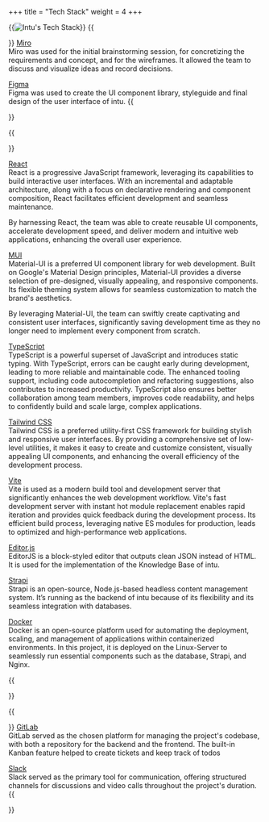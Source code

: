 +++
title = "Tech Stack"
weight = 4
+++


{{<image src="tech-stack.png" alt="Intu's Tech Stack">}}
{{<section title="Concept & Design">}}
[Miro](https://miro.com/)<br>
Miro was used for the initial brainstorming session, for concretizing the requirements and concept, and for the wireframes. It allowed the team to discuss and visualize ideas and record decisions.

[Figma](https://figma.com/)<br>
Figma was used to create the UI component library, styleguide and final design of the user interface of intu.
{{</section>}}

{{<section title="Development">}}

[React](https://react.dev)<br>
React is a progressive JavaScript framework, leveraging its capabilities to build interactive user interfaces. With an incremental and adaptable architecture, along with a focus on declarative rendering and component composition, React facilitates efficient development and seamless maintenance.

By harnessing React, the team was able to create reusable UI components, accelerate development speed, and deliver modern and intuitive web applications, enhancing the overall user experience.

[MUI](https://mui.com)<br>
Material-UI is a preferred UI component library for web development. Built on Google's Material Design principles, Material-UI provides a diverse selection of pre-designed, visually appealing, and responsive components. Its flexible theming system allows for seamless customization to match the brand's aesthetics.

By leveraging Material-UI, the team can swiftly create captivating and consistent user interfaces, significantly saving development time as they no longer need to implement every component from scratch.

[TypeScript](https://typescriptlang.org)<br>
TypeScript is a powerful superset of JavaScript and introduces static typing. With TypeScript, errors can be caught early during development, leading to more reliable and maintainable code. The enhanced tooling support, including code autocompletion and refactoring suggestions, also contributes to increased productivity.
TypeScript also ensures better collaboration among team members, improves code readability, and helps to confidently build and scale large, complex applications.

[Tailwind CSS](https://tailwindcss.com)<br>
Tailwind CSS is a preferred utility-first CSS framework for building stylish and responsive user interfaces. By providing a comprehensive set of low-level utilities, it makes it easy to create and customize consistent, visually appealing UI components, and enhancing the overall efficiency of the development process.

[Vite](https://vitejs.dev)<br>
Vite is used as a modern build tool and development server that significantly enhances the web development workflow. Vite's fast development server with instant hot module replacement enables rapid iteration and provides quick feedback during the development process. Its efficient build process, leveraging native ES modules for production, leads to optimized and high-performance web applications.

[Editor.js](https://editorjs.io)<br>
EditorJS is a block-styled editor that outputs clean JSON instead of HTML. It is used for the implementation of the Knowledge Base of intu.

[Strapi](https://strapi.io)<br>
Strapi is an open-source, Node.js-based headless content management system. It’s running as the backend of intu because of its flexibility and its seamless integration with databases.

[Docker](https://docker.com)<br>
Docker is an open-source platform used for automating the deployment, scaling, and management of applications within containerized environments. In this project, it is deployed on the Linux-Server to seamlessly run essential components such as the database, Strapi, and Nginx.

{{</section>}}

{{<section title="Codebase & Communication">}}
[GitLab](https://gitlab.com)<br>
GitLab served as the chosen platform for managing the project's codebase, with both a repository for the backend and the frontend. The built-in Kanban feature helped to create tickets and keep track of todos

[Slack](https://slack.com)<br>
Slack served as the primary tool for communication, offering structured channels for discussions and video calls throughout the project's duration.
{{</section>}}

